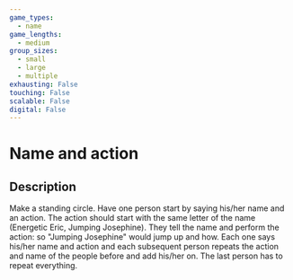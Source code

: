 ```yaml
---
game_types:
  - name
game_lengths:
  - medium
group_sizes:
  - small
  - large
  - multiple
exhausting: False
touching: False
scalable: False
digital: False
---
```

# Name and action

## Description
Make a standing circle. Have one person start by saying his/her name and an action. The action should start with the same letter of the name (Energetic Eric, Jumping Josephine). They tell the name and perform the action: so \"Jumping Josephine\" would jump up and how. Each one says his/her name and action and each subsequent person repeats the action and name of the people before and add his/her on. The last person has to repeat everything.
